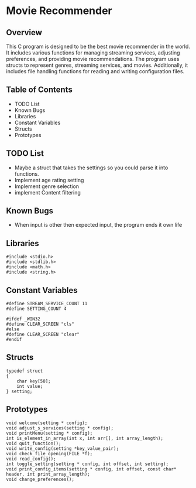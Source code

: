 # Movie Recommender

## Overview
This C program is designed to be the best movie recommender in the world. It includes various functions for managing streaming services, adjusting preferences, and providing movie recommendations. The program uses structs to represent genres, streaming services, and movies. Additionally, it includes file handling functions for reading and writing configuration files.

## Table of Contents
* TODO List
* Known Bugs
* Libraries
* Constant Variables
* Structs
* Prototypes


## TODO List
- Maybe a struct that takes the settings so you could parse it into functions.
- Implement age rating setting
- Implement genre selection
- implement Content filtering

## Known Bugs
- When input is other then expected input, the program ends it own life

## Libraries
```
#include <stdio.h>
#include <stdlib.h>
#include <math.h>
#include <string.h>
```

## Constant Variables
```
#define STREAM_SERVICE_COUNT 11
#define SETTING_COUNT 4

#ifdef _WIN32
#define CLEAR_SCREEN "cls"
#else
#define CLEAR_SCREEN "clear"
#endif
```

## Structs
```
typedef struct
{
    char key[50];
    int value;
} setting;
```

## Prototypes
```
void welcome(setting * config);
void adjust_s_services(setting * config);
void printMenu(setting * config);
int is_element_in_array(int x, int arr[], int array_length);
void quit_function();
void write_config(setting *key_value_pair);
void check_file_opening(FILE *f);
void read_config();
int toggle_setting(setting * config, int offset, int setting);
void print_config_items(setting * config, int offset, const char* header, int print_array_length);
void change_preferences();
```


